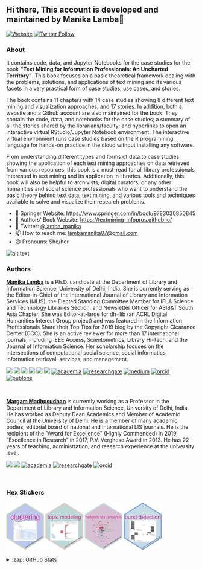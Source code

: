## Hi there, This account is developed and maintained by Manika Lamba👋
 [![Website](https://img.shields.io/website?label=textmining-inforpros&style=for-the-badge&url=https%3A%2F%2Ftextmining-infopros.github.io)](https://textmining-infopros.github.io)
 [![Twitter Follow](https://img.shields.io/twitter/follow/lamba_manika?color=1DA1F2&logo=twitter&style=for-the-badge)](https://twitter.com/lamba_manika)
 
 
### About 
It contains code, data, and Jupyter Notebooks for the case studies for the book __"Text Mining for Information Professionals: An Uncharted Territory"__. This book focuses on a basic theoretical framework dealing with the problems, solutions, and applications of text mining and its various facets in a very practical form of case studies, use cases, and stories.

The book contains 11 chapters with 14 case studies showing 8 different text mining and visualization approaches, and 17 stories. In addition, both a website and a Github account are also maintained for the book. They contain the code, data, and notebooks for the case studies; a summary of all the stories shared by the librarians/faculty; and hyperlinks to open an interactive virtual RStudio/Jupyter Notebook environment. The interactive virtual environment runs case studies based on the R programming language for hands-on practice in the cloud without installing any software.

From understanding different types and forms of data to case studies showing the application of each text mining approaches on data retrieved from various resources, this book is a must-read for all library professionals interested in text mining and its application in libraries. Additionally, this book will also be helpful to archivists, digital curators, or any other humanities and social science professionals who want to understand the basic theory behind text data, text mining, and various tools and techniques available to solve and visualize their research problems. 

- 🔭 Springer Website: https://www.springer.com/in/book/9783030850845
- 🔭 Authors' Book Website: https://textmining-infopros.github.io/
- 👯 Twitter: [@lamba_manika](https://twitter.com/lamba_manika)
- 📫 How to reach me: lambamanika07@gmail.com
- 😄 Pronouns: She/her

![alt text](https://github.com/textmining-infopros/textmining-infopros/blob/main/cover_lamba.jpg)

 
### Authors

[__Manika Lamba__](https://manika-lamba.github.io) is a Ph.D. candidate at the Department of Library and Information Science, University of Delhi, India. She is currently serving as the Editor-in-Chief of the International Journal of Library and Information Services (IJLIS), the Elected Standing Committee Member for IFLA Science and Technology Libraries Section, and Newsletter Officer for ASIS&T South Asia Chapter. She was Editor-at-large for dh+lib (an ACRL Digital Humanities Interest Group project) and was featured in the Information Professionals Share their Top Tips for 2019 blog by the Copyright Clearance Center (CCC). She is an active reviewer for more than 17 international journals, including IEEE Access, Scientometrics, Library Hi-Tech, and the Journal of Information Science. Her scholarship focuses on the intersections of computational social science, social informatics, information retrieval, services, and management.

[<img src="https://img.icons8.com/doodle/30/000000/github--v1.png"/>](https://github.com/manika-lamba)  [<img src="https://img.icons8.com/doodle/30/000000/linkedin-circled.png"/>](https://www.linkedin.com/in/manika-lamba-978282a2/) [<img src="https://img.icons8.com/doodle/30/000000/twitter-circled.png"/>](https://twitter.com/lamba_manika)  [<img src="https://img.icons8.com/doodle/30/000000/youtube--v1.png"/>](https://www.youtube.com/channel/UChUjrjKX2pONUZrquNdifUA)  [<img src="https://img.icons8.com/doodle/30/000000/internet.png"/>](https://manika-lamba.github.io)  [<img src="https://img.icons8.com/doodle/30/000000/google-logo.png"/>](https://scholar.google.co.uk/citations?user=sfRS9iwAAAAJ&hl=en)  [<img src='https://cdn.jsdelivr.net/npm/simple-icons@3.0.1/icons/academia.svg' alt='academia' height='25'>](https://du-in.academia.edu/ManikaLamba)  [<img src='https://cdn.jsdelivr.net/npm/simple-icons@3.0.1/icons/researchgate.svg' alt='researchgate' height='30'>](https://www.researchgate.net/profile/Manika_Lamba3)  [<img src='https://cdn.jsdelivr.net/npm/simple-icons@3.0.1/icons/medium.svg' alt='medium' height='30'>](https://medium.com/@lambamanika07)  [<img src='https://cdn.jsdelivr.net/npm/simple-icons@3.0.1/icons/orcid.svg' alt='orcid' height='30'>](https://orcid.org/0000-0002-2022-3098)  [<img src='https://publons.com/static/images/logos/square/blue_white_shadow.png' alt='publons' height='30'>](https://publons.com/researcher/1395631/manika-lamba/)

<br/>


[__Margam Madhusudhan__](http://atfi.dlis.du.ac.in/drmadhusudhan.php) is currently working as a Professor in the Department of Library and Information Science, University of Delhi, India. He has worked as Deputy Dean Academics and Member of Academic Council at the University of Delhi. He is a member of many academic bodies, editorial board of national and international LIS journals. He is the recipient of the "Award for Excellence" (Highly Commended) in 2019, “Excellence in Research” in 2017, P.V. Verghese Award in 2013. He has 22 years of teaching, administration, and research experience at the university level.

[<img src="https://img.icons8.com/doodle/30/000000/internet.png"/>](http://atfi.dlis.du.ac.in/drmadhusudhan.php)
[<img src="https://img.icons8.com/doodle/30/000000/google-logo.png"/>](https://scholar.google.com/citations?user=Nc1DgqQAAAAJ&hl=en&oi=ao) [<img src='https://cdn.jsdelivr.net/npm/simple-icons@3.0.1/icons/academia.svg' alt='academia' height='25'>](https://independent.academia.edu/MadhusudhanMargam)
[<img src='https://cdn.jsdelivr.net/npm/simple-icons@3.0.1/icons/researchgate.svg' alt='researchgate' height='30'>](https://www.researchgate.net/profile/Madhusudhan-Margam)  [<img src='https://cdn.jsdelivr.net/npm/simple-icons@3.0.1/icons/orcid.svg' alt='orcid' height='30'>](http://orcid.org/0000-0002-1174-2099)

<br>

### Hex Stickers

<img src="https://github.com/textmining-infopros/chapter1/blob/master/clustering-hex.png" width="100" height="125"> <img src="https://github.com/textmining-infopros/chapter4/blob/master/topic-modeling-hex.png" width="100" height="125"> <img src="https://github.com/textmining-infopros/chapter5/blob/master/network-text-analysis-hex.png" width="100" height="125"> <img src="https://github.com/textmining-infopros/chapter6/blob/master/burst-detection-hex.png" width="100" height="125">



</details>

<details>
  <summary>:zap: GitHub Stats</summary>

 ![Text Mining](https://github-readme-stats.vercel.app/api?username=textmining-infopros&hide=contribs,prs,issues&count_private=true&show_icons=true&theme=radical)
 
 ![GitHub metrics](https://metrics.lecoq.io/textmining-infopros)  

![GitHub streak stats](https://github-readme-streak-stats.herokuapp.com/?user=textmining-infopros)  
 
 [![trophy](https://github-profile-trophy.vercel.app/?username=textmining-infopros)](https://github.com/ryo-ma/github-profile-trophy)

![GitHub Activity Graph](https://activity-graph.herokuapp.com/graph?username=textmining-infopros)  

![Profile views](https://gpvc.arturio.dev/textmining-infopros)  
 

